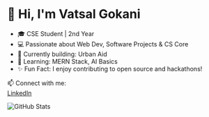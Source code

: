 <!-- ## Hi there 👋

**Vatsal636/Vatsal636** is a ✨ _special_ ✨ repository because its `README.md` (this file) appears on your GitHub profile.

Here are some ideas to get you started:

- 🔭 I’m currently working on ...
- 🌱 I’m currently learning ...
- 👯 I’m looking to collaborate on ...
- 🤔 I’m looking for help with ...
- 💬 Ask me about ...
- 📫 How to reach me: ...
- 😄 Pronouns: ...
- ⚡ Fun fact: ...
-->


# 👋 Hi, I'm Vatsal Gokani
- 🎓 CSE Student | 2nd Year
- 💻 Passionate about Web Dev, Software Projects & CS Core
- 🚀 Currently building: Urban Aid
- 🌱 Learning: MERN Stack, AI Basics
- ✨ Fun Fact: I enjoy contributing to open source and hackathons!

📫 Connect with me:  
[LinkedIn](https://www.linkedin.com/in/vatsal-gokani-7759a0247/)

![GitHub Stats](https://github-readme-stats.vercel.app/api?username=Vatsal636&show_icons=true&theme=radical)
